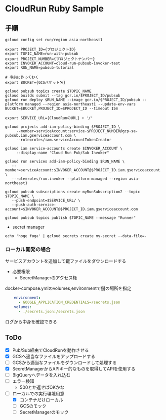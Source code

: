 # CloudRun Ruby Sample

## 手順

```
gcloud config set run/region asia-northeast1

export PROJECT_ID={プロジェクトID}
export TOPIC_NAME=run-with-pubsub
export PROJECT_NUMBER={プロジェクトナンバー}
export INVOKER_ACCOUNT=cloud-run-pubsub-invoker-test
export RUN_NAME=pubsub-tutorial

# 事前に作っておく
export BUCKET={GCSバケット名}

gcloud pubsub topics create $TOPIC_NAME
gcloud builds submit --tag gcr.io/$PROJECT_ID/pubsub
gcloud run deploy $RUN_NAME --image gcr.io/$PROJECT_ID/pubsub --platform managed --region asia-northeast1 --update-env-vars BUCKET=$BUCKET,PROJECT_ID=$PROJECT_ID --timeout 15m

export SERVICE_URL={CloudRunのURL} + '/'

gcloud projects add-iam-policy-binding $PROJECT_ID \
     --member=serviceAccount:service-$PROJECT_NUMBER@gcp-sa-pubsub.iam.gserviceaccount.com \
     --role=roles/iam.serviceAccountTokenCreator

gcloud iam service-accounts create $INVOKER_ACCOUNT \
     --display-name "Cloud Run Pub/Sub Invoker"

gcloud run services add-iam-policy-binding $RUN_NAME \
   --member=serviceAccount:$INVOKER_ACCOUNT@$PROJECT_ID.iam.gserviceaccount.com \
   --role=roles/run.invoker --platform managed --region asia-northeast1

gcloud pubsub subscriptions create myRunSubscription2 --topic $TOPIC_NAME \
   --push-endpoint=$SERVICE_URL/ \
   --push-auth-service-account=$INVOKER_ACCOUNT@$PROJECT_ID.iam.gserviceaccount.com

gcloud pubsub topics publish $TOPIC_NAME --message "Runner"
```

- secret manager

```
echo 'hoge fuga' | gcloud secrets create my-secret --data-file=-
```

### ローカル開発の場合
サービスアカウントを追加して鍵ファイルをダウンロードする
- 必要権限
    - SecretManagerのアクセス権

docker-compose.ymlのvolumes,environmentで鍵の場所を指定

```yaml
    environment:
      - GOOGLE_APPLICATION_CREDENTIALS=/secrets.json
    volumes:
      - ./secrets.json:/secrets.json
```


ログから中身を確認できる

## ToDo
- [x] Pub/Sub経由でCloudRunを動作させる
- [x] GCSへ適当なファイルをアップロードする
- [ ] GCSから適当なファイルをダウンロードして処理する
- [x] SecretManagerからAPIキー的なものを取得してAPIを使用する
- [ ] BigQueryへデータを入れ込む
- [ ] エラー検知
    - 500とか返せばOKかな
- [ ] ローカルでの実行環境用意
    - [x] コンテナだけローカル
    - [ ] GCSのモック
    - [ ] SecretManagerのモック
